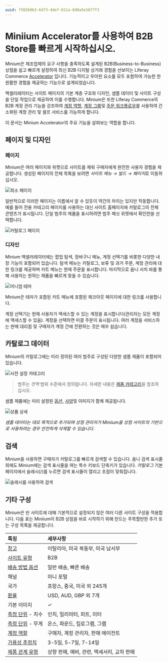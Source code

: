 ```yaml
---
uuid: f502b0b3-6d73-4def-811a-8d8a5e1677f3
---
```


# Miniium Accelerator를 사용하여 B2B Store를 빠르게 시작하십시오.

Minium은 제조업체의 요구 사항을 충족하도록 설계된 B2B(Business-to-Business) 상점을 쉽고 빠르게 설정하여 최신 B2B 디지털 상거래 경험을 선보이는 Liferay Commerce [Accelerator](./accelerators.md) 입니다. 기능적이고 우아한 요소를 모두 포함하여 가능한 한 원활한 경험을 제공하는 기능으로 설계되었습니다.

액셀러레이터는 사이트 페이지의 기본 계층 구조와 디자인, 샘플 데이터 및 사이트 구성을 단일 작업으로 제공하여 이를 수행합니다. Minium은 또한 Liferay Commerce의 B2B 계정 관리 기능을 강조하여 [계정 역할](../users-and-accounts/account-management/account-roles.md), [계정 그룹](../users-and-accounts/account-management/creating-a-new-account-group.md)및 [주문 워크플로우](../order-management/order-workflows/introduction-to-order-workflows.md)를 사용하여 간소화된 계정 관리 및 셀프 서비스를 가능하게 합니다.

이 문서는 Minium Accelerator의 주요 기능을 살펴보는 역할을 합니다.

## 페이지 및 디자인

### 페이지

Minium은 여러 페이지와 위젯으로 사이트를 채워 구매자에게 완전한 사용자 경험을 제공합니다. 생성된 페이지의 전체 목록을 보려면 *사이트 메뉴 → 빌드 → 페이지*로 이동하십시오.

![최소 페이지](./using-the-minium-accelerator-to-jump-start-your-b2b-store/images/01.png)

일반적으로 이러한 페이지는 이름에서 알 수 있듯이 약간의 차이는 있지만 작동합니다. 예를 들어 전용 카테고리 페이지를 사용하는 대신 사이트 홈페이지에 카탈로그의 전체 콘텐츠가 표시됩니다. 단일 범주의 제품을 표시하려면 범주 패싯 위젯에서 확인란을 선택합니다.

![카탈로그 페이지](./using-the-minium-accelerator-to-jump-start-your-b2b-store/images/02.png)

### 디자인

Minium 액셀러레이터에는 팝업 탐색, 장바구니 메뉴, 계정 선택기를 비롯한 다양한 내장 기능이 포함되어 있습니다. 탐색 메뉴는 카탈로그, 보류 및 과거 주문, 계정 관리에 대한 링크를 제공하며 카트 메뉴는 현재 주문을 표시합니다. 마지막으로 옴니 서치 바를 통해 사용자는 원하는 제품을 빠르게 찾을 수 있습니다.

![미니엄 테마](./using-the-minium-accelerator-to-jump-start-your-b2b-store/images/03.png)

Minium은 테마가 포함된 카트 메뉴에 포함된 체크아웃 페이지에 대한 링크를 사용합니다.

계정 선택기는 현재 사용자가 액세스할 수 있는 계정을 표시합니다(관리자는 모든 계정에 액세스할 수 있음). 계정을 선택하면 미결 주문이 표시됩니다. 여러 계정을 서비스하는 판매 대리점 및 구매자가 계정 간에 전환하는 것은 매우 쉽습니다.

## 카탈로그 데이터

Minium의 카탈로그에는 미리 정의된 여러 범주로 구성된 다양한 샘플 제품이 포함되어 있습니다.

![사전 설정 카테고리](./using-the-minium-accelerator-to-jump-start-your-b2b-store/images/04.png)

> 범주는 _전역_ 범위 수준에서 정의됩니다. 자세한 내용은 [제품 카테고리](../product-management/creating-and-managing-products/products/organizing-your-catalog-with-product-categories.md)을 참조하십시오.

샘플 제품에는 미리 설정된 [옵션](../product-management/creating-and-managing-products/products/using-product-options.md), [사양](../product-management/creating-and-managing-products/products/specifications.md)및 이미지가 함께 제공됩니다.

![상품 상세](./using-the-minium-accelerator-to-jump-start-your-b2b-store/images/05.png)

_샘플 데이터는 데모 목적으로 추가되며 상점 관리자가 Miniium을 상점 사이트의 기반으로 사용하려는 경우 안전하게 삭제할 수 있습니다._

## 검색

Minium을 사용하면 구매자가 카탈로그를 빠르게 검색할 수 있습니다. 옴니 검색 표시줄 외에도 Minium에는 검색 표시줄을 여는 특수 키보드 단축키가 있습니다. _카탈로그_ 기본 페이지에서 슬래시(/)를 누르면 검색 표시줄이 열리고 초점이 맞춰집니다.

![슬래시를 사용하여 검색](./using-the-minium-accelerator-to-jump-start-your-b2b-store/images/06.png)

## 기타 구성

Minium은 빈 사이트에 대해 기본적으로 설정되지 않은 여러 다른 사이트 구성을 적용합니다. 다음 표는 Miniium이 B2B 상점을 바로 시작하기 위해 만드는 주목할만한 추가 또는 구성 목록을 제공합니다.

| 특징                                                                                                                     | 세부사항                       |
|:---------------------------------------------------------------------------------------------------------------------- |:-------------------------- |
| [창고](../inventory-management/setting-up-warehouses.md)                                                                 | 이탈리아, 미국 북동부, 미국 남서부       |
| [사이트 유형](../starting-a-store/sites-and-site-types.md)                                                                  | B2B                        |
| [배송 방법 옵션](../store-management/configuring-shipping-methods/using-the-flat-rate-shipping-method.md)                    | 일반 배송, 빠른 배송               |
| 채널                                                                                                                     | 미니 포털                      |
| 국가                                                                                                                     | 프랑스, 중국, 미국 외 245개         |
| [환율](../store-management/currencies/adding-a-new-currency.md)                                                          | USD, AUD, GBP 외 7개         |
| 기본 이미지                                                                                                                 | &#10003;                   |
| [측정 단위](../store-management/configuring-shipping-methods/measurement-units.md) - 치수                                    | 인치, 밀리미터, 피트, 미터           |
| [측정 단위](../store-management/configuring-shipping-methods/measurement-units.md) - 무게                                    | 온스, 파운드, 킬로그램, 그램          |
| [계정 역할](../users-and-accounts/account-management/account-roles.md)                                                     | 구매자, 계정 관리자, 판매 에이전트       |
| [가용성 추정치](../inventory-management/availability-estimates.md)                                                           | 3-5일, 5-7일, 7-14일          |
| [제품 관계 유형](../product-management/creating-and-managing-products/products/related-products-up-sells-and-cross-sells.md) | 상향 판매, 예비, 관련, 액세서리, 교차 판매 |
